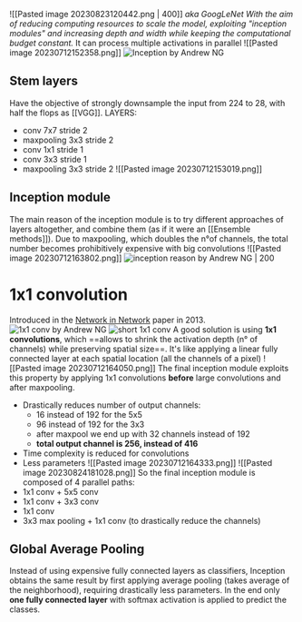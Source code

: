 ![[Pasted image 20230823120442.png | 400]]
_aka GoogLeNet 
With the aim of reducing computing resources to scale the model, exploiting "inception modules" and increasing depth and width while keeping the computational budget constant._
It can process multiple activations in parallel
![[Pasted image 20230712152358.png]]
![Inception by Andrew NG](https://www.youtube.com/watch?v=KfV8CJh7hE0)

## Stem layers
Have the objective of strongly downsample the input from 224 to 28, with half the flops as [[VGG]].
LAYERS:
- conv 7x7 stride 2
- maxpooling 3x3 stride 2
- conv 1x1 stride 1
- conv 3x3 stride 1
- maxpooling 3x3 stride 2
![[Pasted image 20230712153019.png]]
## Inception module
The main reason of the inception module is to try different approaches of layers altogether, and combine them (as if it were an [[Ensemble methods]]).
Due to maxpooling, which doubles the n°of channels, the total number becomes prohibitively expensive with big convolutions
![[Pasted image 20230712163802.png]]
![inception reason by Andrew NG | 200](https://www.youtube.com/watch?v=C86ZXvgpejM)
# 1x1 convolution
Introduced in the [Network in Network](https://arxiv.org/pdf/1312.4400v3.pdf) paper in 2013.
![1x1 conv by Andrew NG](https://www.youtube.com/watch?v=c1RBQzKsDCk)
![short 1x1 conv](https://www.youtube.com/watch?v=qVP574skyuM&t=58s)
A good solution is using **1x1 convolutions**, which ==allows to shrink the activation depth (n° of channels) while preserving spatial size==.
It's like applying a linear fully connected layer at each spatial location (all the channels of a pixel)
![[Pasted image 20230712164050.png]]
The final inception module exploits this property by applying 1x1 convolutions **before** large convolutions and after maxpooling.
- Drastically reduces number of output channels:
	- 16 instead of 192 for the 5x5
	- 96 instead of 192 for the 3x3
	- after maxpool we end up with 32 channels instead of 192
	- **total output channel is 256, instead of 416**
- Time complexity is reduced for convolutions
- Less parameters
![[Pasted image 20230712164333.png]]
![[Pasted image 20230824181028.png]]
So the final inception module is composed of 4 parallel paths:
- 1x1 conv + 5x5 conv
- 1x1 conv + 3x3 conv
- 1x1 conv 
- 3x3 max pooling + 1x1 conv (to drastically reduce the channels)
## Global Average Pooling
Instead of using expensive fully connected layers as classifiers, Inception obtains the same result by first applying average pooling (takes average of the neighborhood), requiring drastically less parameters.
In the end only **one fully connected layer** with softmax activation is applied to predict the classes.